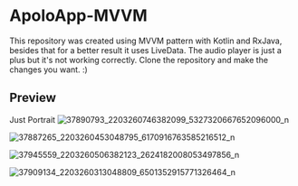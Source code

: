 # ApoloApp-MVVM
This repository was created using MVVM pattern with Kotlin and RxJava, besides that for a better result it uses LiveData. The audio player
is just a plus but it's not working correctly.
Clone the repository and make the changes you want. :)

## Preview
Just Portrait
![37890793_2203260746382099_5327320667652096000_n](https://user-images.githubusercontent.com/7152507/43353263-58ba43de-91f9-11e8-9446-2e5481ef2787.png)


![37887265_2203260453048795_6170916763585216512_n](https://user-images.githubusercontent.com/7152507/43353250-e7bc9042-91f8-11e8-93c3-bcfcf4dec7f4.png)


![37945559_2203260506382123_2624182008053497856_n](https://user-images.githubusercontent.com/7152507/43353265-6abca130-91f9-11e8-97c2-048421a8518c.png)


![37909134_2203260313048809_6501352915771326464_n](https://user-images.githubusercontent.com/7152507/43353267-7810cfa0-91f9-11e8-8a39-2f111e27110c.png)
